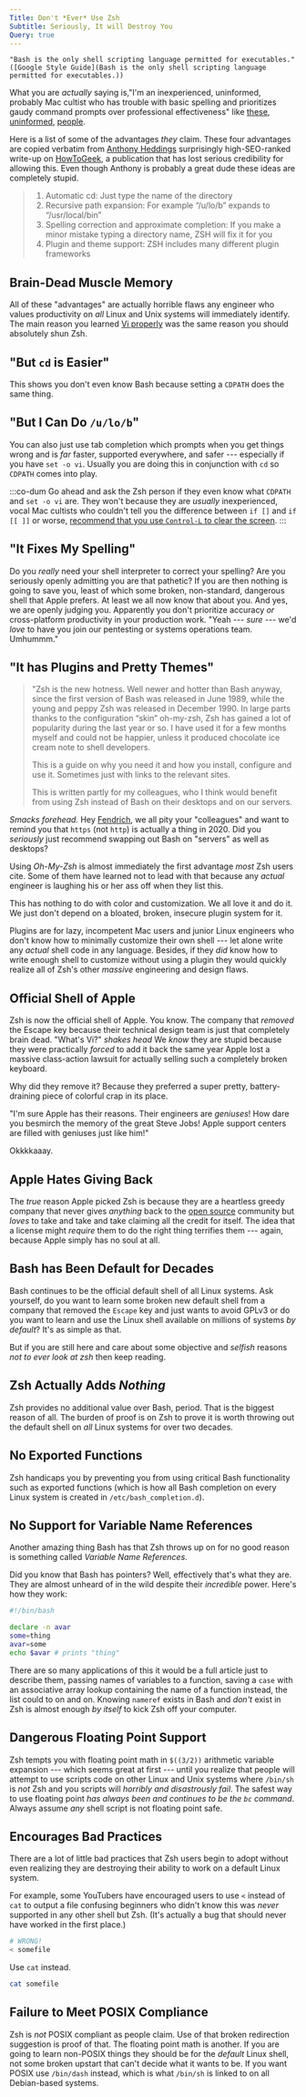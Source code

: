 ```yaml
---
Title: Don't *Ever* Use Zsh
Subtitle: Seriously, It will Destroy You
Query: true
---
```


    "Bash is the only shell scripting language permitted for executables." ([Google Style Guide](Bash is the only shell scripting language permitted for executables.))

What you are *actually* saying is,"I'm an inexperienced, uninformed, probably Mac cultist who has trouble with basic spelling and prioritizes gaudy command prompts over professional effectiveness" like [these](https://www.howtogeek.com/362409/what-is-zsh-and-why-should-you-use-it-instead-of-bash/), [uninformed](http://fendrich.se/blog/2012/09/28/no/), [people](https://www.pixelstech.net/article/1348854378-9-reasons-to-use-Zsh).

Here is a list of some of the advantages *they* claim. These four advantages are copied verbatim from [Anthony Heddings](https://twitter.com/anthonyheddings) surprisingly high-SEO-ranked write-up on [HowToGeek](https://www.howtogeek.com/362409/what-is-zsh-and-why-should-you-use-it-instead-of-bash/), a publication that has lost serious credibility for allowing this. Even though Anthony is probably a great dude these ideas are completely stupid.

> 1. Automatic cd: Just type the name of the directory
> 1. Recursive path expansion: For example “/u/lo/b” expands to “/usr/local/bin”
> 1. Spelling correction and approximate completion: If you make a minor mistake typing a directory name, ZSH will fix it for you
> 1. Plugin and theme support: ZSH includes many different plugin frameworks

## Brain-Dead Muscle Memory

All of these "advantages" are actually horrible flaws any engineer who
values productivity on *all* Linux and Unix systems will immediately
identify. The main reason you learned [Vi properly](/tools/editors/vi/)
was the same reason you should absolutely shun Zsh.

## "But `cd` is Easier"

This shows you don't even know Bash because setting a `CDPATH` does the same thing. 

## "But I Can Do `/u/lo/b`"

You can also just use tab completion which prompts when you get things wrong and is *far* faster, supported everywhere, and safer --- especially if you have `set -o vi`. Usually you are doing this in conjunction with `cd` so `CDPATH` comes into play.

:::co-dum
Go ahead and ask the Zsh person if they even know what `CDPATH` and `set -o vi` are. They won't because they are *usually* inexperienced, vocal Mac cultists who couldn't tell you the difference between `if []` and `if [[ ]]` or worse, [recommend that you use `Control-L` to clear the screen](/advice/dont/controll/).
:::

## "It Fixes My Spelling"

Do you *really* need your shell interpreter to correct your spelling? Are you seriously openly admitting you are that pathetic? If you are then nothing is going to save you, least of which some broken, non-standard, dangerous shell that Apple prefers. At least we all now know that about you. And yes, we are openly judging you. Apparently you don't prioritize accuracy *or* cross-platform productivity in your production work. "Yeah --- *sure* --- we'd *love* to have you join our pentesting or systems operations team. Umhummm."

## "It has Plugins and Pretty Themes"

> "Zsh is the new hotness. Well newer and hotter than Bash anyway, since the first version of Bash was released in June 1989, while the young and peppy Zsh was released in December 1990. In large parts thanks to the configuration “skin” oh-my-zsh, Zsh has gained a lot of popularity during the last year or so. I have used it for a few months myself and could not be happier, unless it produced chocolate ice cream  note to shell developers. 
>
> This is a guide on why you need it and how you install, configure and use it. Sometimes just with links to the relevant sites.
>
> This is written partly for my colleagues, who I think would benefit from using Zsh instead of Bash on their desktops and on our servers.

*Smacks forehead.* Hey [Fendrich](http://fendrich.se/blog/2012/09/28/no/), we all pity your "colleagues" and want to remind you that `https` (not `http`) is actually a thing in 2020. Did you *seriously* just recommend swapping out Bash on "servers" as well as desktops? 

Using *Oh-My-Zsh* is almost immediately the first advantage *most* Zsh users cite. Some of them have learned not to lead with that because any *actual* engineer is laughing his or her ass off when they list this. 

This has nothing to do with color and customization. We all love it and do it. We just don't depend on a bloated, broken, insecure plugin system for it. 

Plugins are for lazy, incompetent Mac users and junior Linux engineers who don't know how to minimally customize their own shell --- let alone write any *actual* shell code in any language. Besides, if they *did* know how to write enough shell to customize without using a plugin they would quickly realize all of Zsh's other *massive* engineering and design flaws.

## Official Shell of Apple

Zsh is now the official shell of Apple. You know. The company that *removed* the Escape key because their technical design team is just that completely brain dead. "What's Vi?" *shakes head* We *know* they are stupid because they were practically *forced* to add it back the same year Apple lost a massive class-action lawsuit for actually selling such a completely broken keyboard. 

Why did they remove it? Because they preferred a super pretty, battery-draining piece of colorful crap in its place. 

"I'm sure Apple has their reasons. Their engineers are *geniuses*! How dare you besmirch the memory of the great Steve Jobs! Apple support centers are filled with geniuses just like him!" 

Okkkkaaay.

## Apple Hates Giving Back

The *true* reason Apple picked Zsh is because they are a heartless greedy company that never gives *anything* back to the [open source](/what/open/source) community but *loves* to take and take and take claiming all the credit for itself. The idea that a license might *require* them to do the right thing terrifies them --- again, because Apple simply has no soul at all.

## Bash has Been Default for Decades

Bash continues to be the official default shell of all Linux systems. Ask yourself, do you want to learn some broken new default shell from a company that removed the `Escape` key and just wants to avoid GPLv3 or do you want to learn and use the Linux shell available on millions of systems *by default*? It's as simple as that. 

But if you are still here and care about some objective and *selfish* reasons *not to ever look at zsh* then keep reading.

## Zsh Actually Adds *Nothing*

Zsh provides no additional value over Bash, period. That is the biggest reason of all. The burden of proof is on Zsh to prove it is worth throwing out the default shell on *all* Linux systems for over two decades.

## No Exported Functions

Zsh handicaps you by preventing you from using critical Bash functionality such as exported functions (which is how all Bash completion on every Linux system is created in `/etc/bash_completion.d`). 

## No Support for Variable Name References

Another amazing thing Bash has that Zsh throws up on for no good reason
is something called *Variable Name References*.

Did you know that Bash has pointers? Well, effectively that's what they
are. They are almost unheard of in the wild despite their *incredible*
power. Here's how they
work:

```bash
#!/bin/bash

declare -n avar
some=thing
avar=some
echo $avar # prints "thing"
```

There are so many applications of this it would be a full article just
to describe them, passing names of variables to a function, saving a
`case` with an associative array lookup containing the name of a
function instead, the list could to on and on. Knowing `nameref` exists
in Bash and *don't* exist in Zsh is almost enough *by itself* to kick
Zsh off your computer.

## Dangerous Floating Point Support

Zsh tempts you with floating point math in `$((3/2))` arithmetic variable expansion --- which seems great at first --- until you realize that people will attempt to use scripts code on other Linux and Unix systems where `/bin/sh` is *not* Zsh and you scripts will *horribly and disastrously fail*. The safest way to use floating point *has always been and continues to be the `bc` command*. Always assume *any* shell script is not floating point safe.


## Encourages Bad Practices

There are a lot of little bad practices that Zsh users begin to adopt without even realizing they are destroying their ability to work on a default Linux system.

For example, some YouTubers have encouraged users to use `<` instead of `cat` to output a file confusing beginners who didn't know this was *never* supported in any other shell but Zsh. (It's actually a bug that should never have worked in the first place.)

```sh
# WRONG!
< somefile
```
Use `cat` instead.

```sh
cat somefile
```

## Failure to Meet POSIX Compliance

Zsh is *not* POSIX compliant as people claim. Use of that broken redirection suggestion is proof of that. The floating point math is another. If you are going to learn non-POSIX things they should be for the *default* Linux shell, not some broken upstart that can't decide what it wants to be. If you want POSIX use `/bin/dash` instead, which is what `/bin/sh` is linked to on all Debian-based systems.

